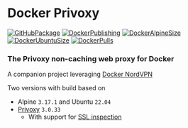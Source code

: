 # Docker Privoxy

[![GitHubPackage][GitHubPackageBadge]][GitHubPackageLink]
[![DockerPublishing][DockerPublishingBadge]][DockerLink]
[![DockerAlpineSize][DockerSizeAlpineBadge]][DockerLink]
[![DockerUbuntuSize][DockerSizeUbuntuBadge]][DockerLink]
[![DockerPulls][DockerPullsBadge]][DockerLink]

### The Privoxy non-caching web proxy for Docker

A companion project leveraging [Docker NordVPN](https://github.com/tmknight/docker-nordvpn)

Two versions with build based on

- Alpine `3.17.1` and Ubuntu `22.04`
- [Privoxy](https://www.privoxy.org/) `3.0.33`
  - With support for [SSL inspection](https://www.privoxy.org/faq/misc.html#SSL) 

[GitHubPackageBadge]: https://github.com/tmknight/docker-privoxy/actions/workflows/github-package.yml/badge.svg
[GitHubPackageLink]: https://github.com/tmknight/docker-privoxy/pkgs/container/privoxy
[DockerPublishingBadge]: https://github.com/tmknight/docker-privoxy/actions/workflows/docker-publish.yml/badge.svg
[DockerPullsBadge]: https://badgen.net/docker/pulls/tmknight88/privoxy?icon=docker&label=Docker+Pulls&labelColor=black&color=green
[DockerSizeAlpineBadge]: https://badgen.net/docker/size/tmknight88/privoxy/20230116-alpine?icon=docker&label=Alpine+Size&labelColor=black&color=green
[DockerSizeUbuntuBadge]: https://badgen.net/docker/size/tmknight88/privoxy/20230116-ubuntu?icon=docker&label=Ubuntu+Size&labelColor=black&color=green
[DockerLink]: https://hub.docker.com/r/tmknight88/privoxy
